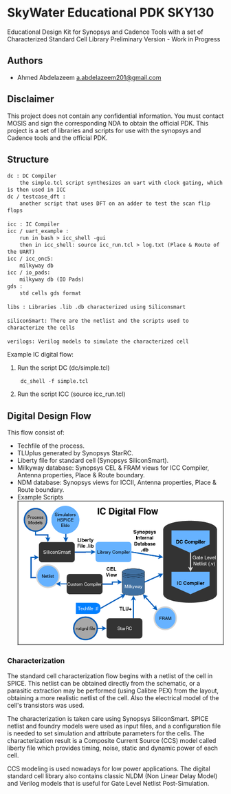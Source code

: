 # SkyWater Educational PDK SKY130              
Educational Design Kit for Synopsys and Cadence Tools with a set of Characterized Standard Cell Library
Preliminary Version - Work in Progress

## Authors ##
* Ahmed Abdelazeem a.abdelazeem201@gmail.com

## Disclaimer
This project does not contain any confidential information. You must contact MOSIS and sign the corresponding NDA to obtain the official PDK. This project is a set of libraries and scripts for use with the synopsys and Cadence tools and the official PDK.

## Structure

	dc : DC Compiler
		the simple.tcl script synthesizes an uart with clock gating, which is then used in ICC
	dc / testcase_dft : 
		another script that uses DFT on an adder to test the scan flip flops
	
	icc : IC Compiler
	icc / uart_example :
		run in bash > icc_shell -gui 
		then in icc_shell: source icc_run.tcl > log.txt (Place & Route of the UART)
	icc / icc_onc5: 
		milkyway db
	icc / io_pads: 
		milkyway db (IO Pads)
	gds : 
		std cells gds format

	libs : Libraries .lib .db characterized using Siliconsmart

	siliconSmart: There are the netlist and the scripts used to characterize the cells
	
	verilogs: Verilog models to simulate the characterized cell


Example IC digital flow:
1) Run the script DC (dc/simple.tcl)

		dc_shell -f simple.tcl
2) Run the script ICC (source icc_run.tcl)
## Digital Design Flow

This flow consist of:
* Techfile of the process.
* TLUplus generated by Synopsys StarRC.
* Liberty file for standard cell (Synopsys SiliconSmart).
* Milkyway database: Synopsys CEL & FRAM views for ICC Compiler, Antenna properties, Place & Route boundary.
* NDM database: Synopsys views for ICCII, Antenna properties, Place & Route boundary.
* Example Scripts
![digital](doc/img/digital.png "Digital Diagram")

### Characterization

The standard cell characterization flow begins with a netlist of the cell in SPICE. This netlist can be obtained directly from the schematic, or a parasitic extraction may be performed (using Calibre PEX) from the layout, obtaining a more realistic netlist of the cell. Also the electrical model of the cell's transistors was used.  

The characterization is taken care using Synopsys SiliconSmart. SPICE netlist and foundry models were used as input files, and a configuration file is needed to set simulation and attribute parameters for the cells. The characterization result is a Composite Current Source (CCS) model called liberty file which provides timing, noise, static and dynamic power of each cell.

CCS modeling is used nowadays for low power applications. The digital standard cell library also contains classic NLDM (Non Linear Delay Model) and Verilog models that is useful for Gate Level Netlist Post-Simulation.

